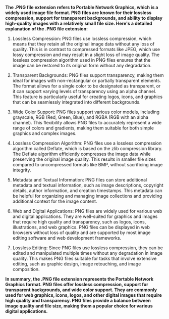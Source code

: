 **The .PNG file extension refers to Portable Network Graphics, which is a widely used image file format. PNG files are known for their lossless compression, support for transparent backgrounds, and ability to display high-quality images with a relatively small file size. Here's a detailed explanation of the .PNG file extension:**

1. Lossless Compression: PNG files use lossless compression, which means that they retain all the original image data without any loss of quality. This is in contrast to compressed formats like JPEG, which use lossy compression and may result in a slight loss of image quality. The lossless compression algorithm used in PNG files ensures that the image can be restored to its original form without any degradation.

2. Transparent Backgrounds: PNG files support transparency, making them ideal for images with non-rectangular or partially transparent elements. The format allows for a single color to be designated as transparent, or it can support varying levels of transparency using an alpha channel. This feature is particularly useful for creating logos, icons, and graphics that can be seamlessly integrated into different backgrounds.

3. Wide Color Support: PNG files support various color models, including grayscale, RGB (Red, Green, Blue), and RGBA (RGB with an alpha channel). This flexibility allows PNG files to accurately represent a wide range of colors and gradients, making them suitable for both simple graphics and complex images.

4. Lossless Compression Algorithm: PNG files use a lossless compression algorithm called Deflate, which is based on the zlib compression library. The Deflate algorithm efficiently compresses the image data while preserving the original image quality. This results in smaller file sizes compared to uncompressed formats like BMP, without sacrificing image integrity.

5. Metadata and Textual Information: PNG files can store additional metadata and textual information, such as image descriptions, copyright details, author information, and creation timestamps. This metadata can be helpful for organizing and managing image collections and providing additional context for the image content.

6. Web and Digital Applications: PNG files are widely used for various web and digital applications. They are well-suited for graphics and images that require high quality and transparency, such as logos, icons, illustrations, and web graphics. PNG files can be displayed in web browsers without loss of quality and are supported by most image editing software and web development frameworks.

7. Lossless Editing: Since PNG files use lossless compression, they can be edited and manipulated multiple times without any degradation in image quality. This makes PNG files suitable for tasks that involve extensive editing, such as graphic design, image retouching, and image composition.

**In summary, the .PNG file extension represents the Portable Network Graphics format. PNG files offer lossless compression, support for transparent backgrounds, and wide color support. They are commonly used for web graphics, icons, logos, and other digital images that require high quality and transparency. PNG files provide a balance between image quality and file size, making them a popular choice for various digital applications.**

